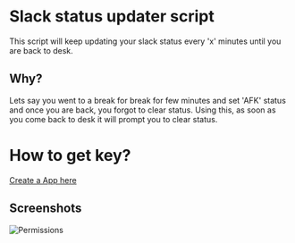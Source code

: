 
# Slack status updater script

This script will keep updating your slack status every 'x' minutes until you are back to desk.

## Why?

Lets say you went to a break for break for few minutes and set 'AFK' status and once you are back, you forgot to clear status. Using this, as soon as you come back to desk it will prompt you to clear status.  

# How to get key?

[Create a App here](https://api.slack.com/tutorials/tracks/getting-a-token)

## Screenshots

![Permissions](https://ibb.co/Wptdz60)
